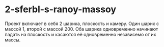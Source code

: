 # 2-sferbl-s-ranoy-massoy
Проект включает в себя 2 шарика, плоскость и камеру. Один шарик с массой 1, второй с массой 200. Оба шарика одновременно начинают падать на плоскость и касаются её одновременно независемо от их массы.
